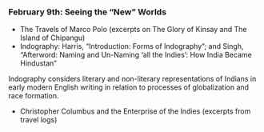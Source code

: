 ### February 9th: Seeing the “New” Worlds

- The Travels of Marco Polo (excerpts on The Glory of Kinsay and The Island of Chipangu)
- Indography: Harris, “Introduction: Forms of Indography”; and  Singh, “Afterword: Naming and Un-Naming ‘all the Indies’: How India Became Hindustan”

Indography considers literary and non-literary representations of Indians in early modern English writing in relation to processes of globalization and race formation.




- Christopher Columbus and the Enterprise of the Indies (excerpts from travel logs)
